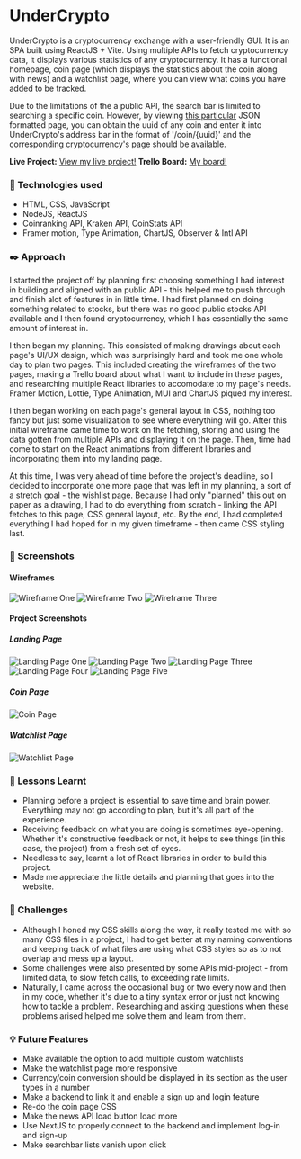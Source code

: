 # UnderCrypto
UnderCrypto is a cryptocurrency exchange with a user-friendly GUI. It is an SPA built using ReactJS + Vite. Using multiple APIs to fetch cryptocurrency data, it displays various statistics of any cryptocurrency. It has a functional homepage, coin page (which displays the statistics about the coin along with news) and a watchlist page, where you can view what coins you have added to be tracked.

Due to the limitations of the a public API, the search bar is limited to searching a specific coin. However, by viewing [this particular](https://api.coinranking.com/v2/coins) JSON formatted page, you can obtain the uuid of any coin and enter it into UnderCrypto's address bar in the format of '/coin/{uuid}' and the corresponding cryptocurrency's page should be available.

**Live Project:** [View my live project!]()
**Trello Board:** [My board!](https://trello.com/b/QiMFfFiP/crypto-exchange)

### :page_with_curl: Technologies used
- HTML, CSS, JavaScript
- NodeJS, ReactJS
- Coinranking API, Kraken API, CoinStats API
- Framer motion, Type Animation, ChartJS, Observer & Intl API

### :black_nib: Approach
I started the project off by planning first choosing something I had interest in building and aligned with an
public API - this helped me to push through and finish alot of features in in little time. I had first planned on
doing something related to stocks, but there was no good public stocks API available and I then found cryptocurrency, which I has essentially the same amount of interest in.

I then began my planning. This consisted of making drawings about each page's UI/UX design, which was surprisingly hard and took me one whole day to plan two pages. This included creating the wireframes of the two pages, making a Trello board about what I want to include in these pages, and researching multiple React libraries to accomodate to my page's needs. Framer Motion, Lottie, Type Animation, MUI and ChartJS piqued my interest.

I then began working on each page's general layout in CSS, nothing too fancy but just some visualization to see where everything will go. After this initial wireframe came time to work on the fetching, storing and using the data gotten from multiple APIs and displaying it on the page. Then, time had come to start on the React animations from different libraries and incorporating them into my landing page.

At this time, I was very ahead of time before the project's deadline, so I decided to incorporate one more page that was left in my planning, a sort of a stretch goal - the wishlist page. Because I had only "planned" this out on paper as a drawing, I had to do everything from scratch - linking the API fetches to this page, CSS general layout, etc. By the end, I had completed everything I had hoped for in my given timeframe - then came CSS styling last.

### :telescope: Screenshots
#### Wireframes
![Wireframe One](src/assets/wireframe1.PNG)
![Wireframe Two](src/assets/wireframe2.PNG)
![Wireframe Three](src/assets/wireframe3.PNG)

#### Project Screenshots
##### Landing Page
![Landing Page One](src/assets/landingpage1.PNG)
![Landing Page Two](src/assets/landingpage2.PNG)
![Landing Page Three](src/assets/landingpage3.PNG)
![Landing Page Four](src/assets/landingpage4.PNG)
![Landing Page Five](src/assets/landingpage5.PNG)

##### Coin Page
![Coin Page](src/assets/coinpage.PNG)

##### Watchlist Page
![Watchlist Page](src/assets/watchlistpage.PNG)

### :pencil: Lessons Learnt
- Planning before a project is essential to save time and brain power. Everything may not go according to plan, but it's all part of the experience.
- Receiving feedback on what you are doing is sometimes eye-opening. Whether it's constructive feedback or not, it helps to see things (in this case, the project) from a fresh set of eyes.
- Needless to say, learnt a lot of React libraries in order to build this project.
- Made me appreciate the little details and planning that goes into the website.

### :hammer: Challenges
- Although I honed my CSS skills along the way, it really tested me with so many CSS files in a project, I had to get better at my naming conventions and keeping track of what files are using what CSS styles so as to not overlap and mess up a layout.
- Some challenges were also presented by some APIs mid-project - from limited data, to slow fetch calls, to exceeding rate limits.
- Naturally, I came across the occasional bug or two every now and then in my code, whether it's due to a tiny syntax error or just not knowing how to tackle a problem. Researching and asking questions when these problems arised helped me solve them and learn from them.

### :bulb: Future Features
- Make available the option to add multiple custom watchlists
- Make the watchlist page more responsive
- Currency/coin conversion should be displayed in its section as the user types in a number
- Make a backend to link it and enable a sign up and login feature
- Re-do the coin page CSS
- Make the news API load button load more
- Use NextJS to properly connect to the backend and implement log-in and sign-up
- Make searchbar lists vanish upon click